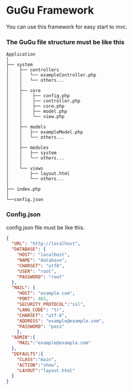 # GuGu Framework
You can use this framework for easy start to mvc.

### The GuGu file structure must be like this
```
Application
│
├── system
│    ├── controllers
│    │   └── exampleController.php
│    │   └── others...
│    │    
│    ├── core
│    │    ├── config.php
│    │    ├── controller.php
│    │    ├── core.php
│    │    ├── model.php
│    │    └── view.php
│    │     
│    ├── models
│    │   ├── exampleModel.php
│    │   └── others...
│    │    
│    ├── modules
│    │   ├── system
│    │   └── others...
│    │    
│    └── views
│        ├── layout.html
│        └── others...
│       
├── index.php
│
└──config.json
```
### Config.json
config.json file must be like this.
```json
{
  "URL": "http://localhost",
  "DATABASE": {
    "HOST": "localhost",
    "NAME": "database",
    "CHARSET": "utf8",
    "USER": "root",
    "PASSWORD": "root"
  },
  "MAIL": {
    "HOST": "example.com",
    "PORT": 465,
    "SECURITY_PROTOCOL":"ssl",
    "LANG_CODE": "tr",
    "CHARSET": "utf-8",
    "ADDRESS": "example@example.com",
    "PASSWORD": "pass"
    },
  "ADMIN":{
    "MAIL":"example@example.com"
  },
  "DEFAULTS":{
    "CLASS":"main",
    "ACTION":"show",
    "LAYOUT":"layout.html"
  }
}
```

